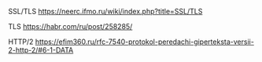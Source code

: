SSL/TLS https://neerc.ifmo.ru/wiki/index.php?title=SSL/TLS

TLS https://habr.com/ru/post/258285/

HTTP/2 https://efim360.ru/rfc-7540-protokol-peredachi-giperteksta-versii-2-http-2/#6-1-DATA
